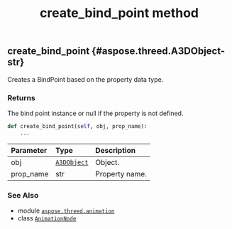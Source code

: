 ﻿---
title: create_bind_point method
second_title: Aspose.3D for Python via .NET API References
description: 
type: docs
weight: 20
url: /python-net/aspose.threed.animation/animationnode/create_bind_point/
is_root: false
---

## create_bind_point {#aspose.threed.A3DObject-str}

Creates a BindPoint based on the property data type.


### Returns 


The bind point instance or null if the property is not defined.


```python
def create_bind_point(self, obj, prop_name):
    ...
```


| Parameter | Type | Description |
| :- | :- | :- |
| obj | [`A3DObject`](/3d/python-net/aspose.threed/a3dobject) | Object. |
| prop_name | str | Property name. |



### See Also
* module [`aspose.threed.animation`](../../)
* class [`AnimationNode`](/3d/python-net/aspose.threed.animation/animationnode)
